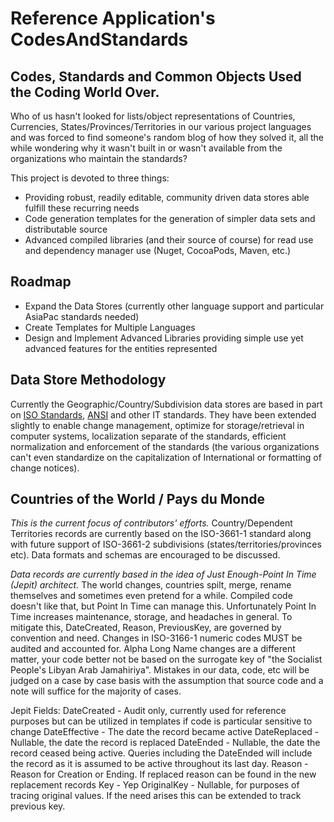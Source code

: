 Reference Application's CodesAndStandards
=========================================

Codes, Standards and Common Objects Used the Coding World Over.
---------------------------------------------------------------

Who of us hasn't looked for lists/object representations of Countries, Currencies, States/Provinces/Territories in our various project languages and was forced to find someone's random blog of how they solved it, all the while wondering why it wasn't built in or wasn't available from the organizations who maintain the standards?

This project is devoted to three things:

* Providing robust, readily editable, community driven data stores able fulfill these recurring needs
* Code generation templates for the generation of simpler data sets and distributable source
* Advanced compiled libraries (and their source of course) for read use and dependency manager use (Nuget, CocoaPods, Maven, etc.)


Roadmap
-------

* Expand the Data Stores (currently other language support and particular AsiaPac standards needed)
* Create Templates for Multiple Languages
* Design and Implement Advanced Libraries providing simple use yet advanced features for the entities represented

Data Store Methodology
----------------------

Currently the Geographic/Country/Subdivision data stores are based in part on [ISO Standards](http://www.iso.org), [ANSI](http://www.census.gov/geo/www/ansi/statetables.html) and other IT standards.  They have been extended slightly to enable change management, optimize for storage/retrieval in computer systems, localization separate of the standards, efficient normalization and enforcement of the standards (the various organizations can't even standardize on the capitalization of International or formatting of change notices).

Countries of the World / Pays du Monde
---------------------------------------

*This is the current focus of contributors' efforts.*
Country/Dependent Territories records are currently based on the ISO-3661-1 standard along with future support of ISO-3661-2 subdivisions (states/territories/provinces etc).  Data formats and schemas are encouraged to be discussed.

*Data records are currently based in the idea of Just Enough-Point In Time (Jepit) architect.*
The world changes, countries spilt, merge, rename themselves and sometimes even pretend for a while.  Compiled code doesn't like that, but Point In Time can manage this.  Unfortunately Point In Time increases maintenance, storage, and headaches in general.  To mitigate this, DateCreated, Reason, PreviousKey, are governed by convention and need.  Changes in ISO-3166-1 numeric codes MUST be audited and accounted for.  Alpha Long Name changes are a different matter, your code better not be based on the surrogate key of "the Socialist People's Libyan Arab Jamahiriya".  Mistakes in our data, code, etc will be judged on a case by case basis with the assumption that source code and a note will suffice for the majority of cases.

Jepit Fields:
DateCreated - Audit only, currently used for reference purposes but can be utilized in templates if code is particular sensitive to change
DateEffective - The date the record became active
DateReplaced - Nullable, the date the record is replaced
DateEnded - Nullable, the date the record ceased being active.  Queries including the DateEnded will include the record as it is assumed to be active throughout its last day.
Reason - Reason for Creation or Ending.  If replaced reason can be found in the new replacement records
Key - Yep
OriginalKey - Nullable, for purposes of tracing original values.  If the need arises this can be extended to track previous key.
